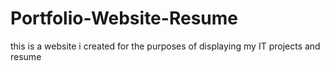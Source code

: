 # Portfolio-Website-Resume
this is a website i created for the purposes of displaying my IT projects and resume
